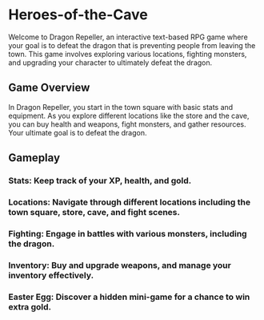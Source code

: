 # Heroes-of-the-Cave  
Welcome to Dragon Repeller, an interactive text-based RPG game where your goal is to defeat the dragon that is preventing people from leaving the town. This game involves exploring various locations, fighting monsters, and upgrading your character to ultimately defeat the dragon.  

## Game Overview
In Dragon Repeller, you start in the town square with basic stats and equipment. As you explore different locations like the store and the cave, you can buy health and weapons, fight monsters, and gather resources. Your ultimate goal is to defeat the dragon.

## Gameplay
### Stats: Keep track of your XP, health, and gold.
### Locations: Navigate through different locations including the town square, store, cave, and fight scenes.
### Fighting: Engage in battles with various monsters, including the dragon.
### Inventory: Buy and upgrade weapons, and manage your inventory effectively.
### Easter Egg: Discover a hidden mini-game for a chance to win extra gold.
